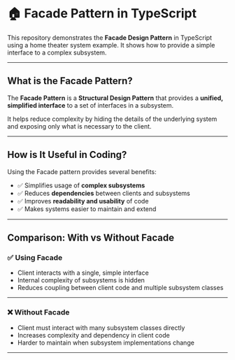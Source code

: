 # 🏠 Facade Pattern in TypeScript

This repository demonstrates the **Facade Design Pattern** in TypeScript using a home theater system example. It shows how to provide a simple interface to a complex subsystem.

---

## What is the Facade Pattern?

The **Facade Pattern** is a **Structural Design Pattern** that provides a **unified, simplified interface** to a set of interfaces in a subsystem.  

It helps reduce complexity by hiding the details of the underlying system and exposing only what is necessary to the client.

---

## How is It Useful in Coding?

Using the Facade pattern provides several benefits:

- ✅ Simplifies usage of **complex subsystems**  
- ✅ Reduces **dependencies** between clients and subsystems  
- ✅ Improves **readability and usability** of code  
- ✅ Makes systems easier to maintain and extend  

---

## Comparison: With vs Without Facade

### ✅ Using Facade

- Client interacts with a single, simple interface  
- Internal complexity of subsystems is hidden  
- Reduces coupling between client code and multiple subsystem classes  

---

### ❌ Without Facade

- Client must interact with many subsystem classes directly  
- Increases complexity and dependency in client code  
- Harder to maintain when subsystem implementations change  

---
